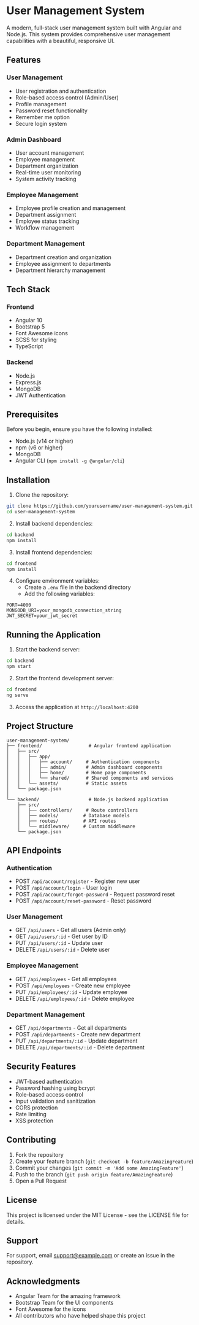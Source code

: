 # User Management System

A modern, full-stack user management system built with Angular and Node.js. This system provides comprehensive user management capabilities with a beautiful, responsive UI.

## Features

### User Management
- User registration and authentication
- Role-based access control (Admin/User)
- Profile management
- Password reset functionality
- Remember me option
- Secure login system

### Admin Dashboard
- User account management
- Employee management
- Department organization
- Real-time user monitoring
- System activity tracking

### Employee Management
- Employee profile creation and management
- Department assignment
- Employee status tracking
- Workflow management

### Department Management
- Department creation and organization
- Employee assignment to departments
- Department hierarchy management

## Tech Stack

### Frontend
- Angular 10
- Bootstrap 5
- Font Awesome icons
- SCSS for styling
- TypeScript

### Backend
- Node.js
- Express.js
- MongoDB
- JWT Authentication

## Prerequisites

Before you begin, ensure you have the following installed:
- Node.js (v14 or higher)
- npm (v6 or higher)
- MongoDB
- Angular CLI (`npm install -g @angular/cli`)

## Installation

1. Clone the repository:
```bash
git clone https://github.com/yourusername/user-management-system.git
cd user-management-system
```

2. Install backend dependencies:
```bash
cd backend
npm install
```

3. Install frontend dependencies:
```bash
cd frontend
npm install
```

4. Configure environment variables:
   - Create a `.env` file in the backend directory
   - Add the following variables:
```
PORT=4000
MONGODB_URI=your_mongodb_connection_string
JWT_SECRET=your_jwt_secret
```

## Running the Application

1. Start the backend server:
```bash
cd backend
npm start
```

2. Start the frontend development server:
```bash
cd frontend
ng serve
```

3. Access the application at `http://localhost:4200`

## Project Structure

```
user-management-system/
├── frontend/                 # Angular frontend application
│   ├── src/
│   │   ├── app/
│   │   │   ├── account/     # Authentication components
│   │   │   ├── admin/       # Admin dashboard components
│   │   │   ├── home/        # Home page components
│   │   │   └── shared/      # Shared components and services
│   │   └── assets/          # Static assets
│   └── package.json
│
└── backend/                  # Node.js backend application
    ├── src/
    │   ├── controllers/     # Route controllers
    │   ├── models/         # Database models
    │   ├── routes/         # API routes
    │   └── middleware/     # Custom middleware
    └── package.json
```

## API Endpoints

### Authentication
- POST `/api/account/register` - Register new user
- POST `/api/account/login` - User login
- POST `/api/account/forgot-password` - Request password reset
- POST `/api/account/reset-password` - Reset password

### User Management
- GET `/api/users` - Get all users (Admin only)
- GET `/api/users/:id` - Get user by ID
- PUT `/api/users/:id` - Update user
- DELETE `/api/users/:id` - Delete user

### Employee Management
- GET `/api/employees` - Get all employees
- POST `/api/employees` - Create new employee
- PUT `/api/employees/:id` - Update employee
- DELETE `/api/employees/:id` - Delete employee

### Department Management
- GET `/api/departments` - Get all departments
- POST `/api/departments` - Create new department
- PUT `/api/departments/:id` - Update department
- DELETE `/api/departments/:id` - Delete department

## Security Features

- JWT-based authentication
- Password hashing using bcrypt
- Role-based access control
- Input validation and sanitization
- CORS protection
- Rate limiting
- XSS protection

## Contributing

1. Fork the repository
2. Create your feature branch (`git checkout -b feature/AmazingFeature`)
3. Commit your changes (`git commit -m 'Add some AmazingFeature'`)
4. Push to the branch (`git push origin feature/AmazingFeature`)
5. Open a Pull Request

## License

This project is licensed under the MIT License - see the LICENSE file for details.

## Support

For support, email support@example.com or create an issue in the repository.

## Acknowledgments

- Angular Team for the amazing framework
- Bootstrap Team for the UI components
- Font Awesome for the icons
- All contributors who have helped shape this project 